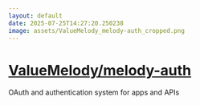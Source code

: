 ```yaml
---
layout: default
date: 2025-07-25T14:27:20.250238
image: assets/ValueMelody_melody-auth_cropped.png
---
```


# [ValueMelody/melody-auth](https://github.com/ValueMelody/melody-auth)

OAuth and authentication system for apps and APIs
